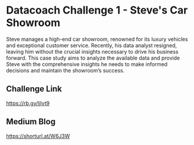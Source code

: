 
# Datacoach Challenge 1 - Steve's Car Showroom

Steve manages a high-end car showroom, renowned for its luxury vehicles and exceptional customer service. Recently, his data analyst resigned, leaving him without the crucial insights necessary to drive his business forward. This case study aims to analyze the available data and provide Steve with the comprehensive insights he needs to make informed decisions and maintain the showroom’s success.






## Challenge Link
https://rb.gy/ljlvt9
## Medium Blog
https://shorturl.at/W6J3W